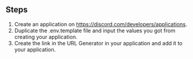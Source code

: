## Steps
1. Create an application on https://discord.com/developers/applications. 
2. Duplicate the .env.template file and input the values you got from creating your application. 
3. Create the link in the URL Generator in your application and add it to your application.
